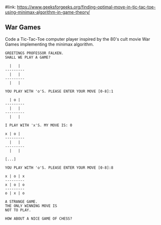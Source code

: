 #link: https://www.geeksforgeeks.org/finding-optimal-move-in-tic-tac-toe-using-minimax-algorithm-in-game-theory/ 

## War Games

Code a Tic-Tac-Toe computer player inspired by the 80's cult movie War Games implementing the minimax algorithm.


```
GREETINGS PROFESSOR FALKEN.
SHALL WE PLAY A GAME?

  |   |  
---------
  |   |  
---------
  |   |  

YOU PLAY WITH 'o'S. PLEASE ENTER YOUR MOVE [0-8]:1

  | o |  
---------
  |   |  
---------
  |   |  

I PLAY WITH 'x'S. MY MOVE IS: 0

x | o |  
---------
  |   |  
---------
  |   |  

[...]

YOU PLAY WITH 'o'S. PLEASE ENTER YOUR MOVE [0-8]:8

x | o | x
---------
x | o | o
---------
o | x | o

A STRANGE GAME.
THE ONLY WINNING MOVE IS
NOT TO PLAY.

HOW ABOUT A NICE GAME OF CHESS?
```
